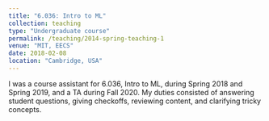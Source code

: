 ```yaml
---
title: "6.036: Intro to ML"
collection: teaching
type: "Undergraduate course"
permalink: /teaching/2014-spring-teaching-1
venue: "MIT, EECS"
date: 2018-02-08
location: "Cambridge, USA"
---
```


I was a course assistant for 6.036, Intro to ML, during Spring 2018 and Spring 2019, and a TA during Fall 2020. My duties consisted of answering student questions, giving checkoffs, reviewing content, and clarifying tricky concepts. 